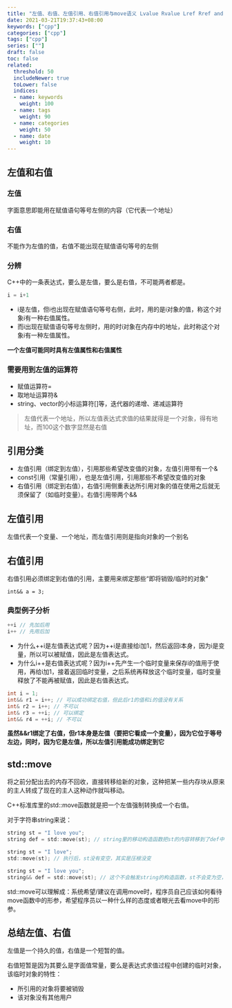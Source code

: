 ```yaml
---
title: "左值、右值、左值引用、右值引用与move语义 Lvalue Rvalue Lref Rref and Move"
date: 2021-03-21T19:37:43+08:00
keywords: ["cpp"]
categories: ["cpp"]
tags: ["cpp"]
series: [""]
draft: false
toc: false
related:
  threshold: 50
  includeNewer: true
  toLower: false
  indices:
  - name: keywords
    weight: 100
  - name: tags
    weight: 90
  - name: categories
    weight: 50
  - name: date
    weight: 10
---
```


## 左值和右值
### 左值
字面意思即能用在赋值语句等号左侧的内容（它代表一个地址）

### 右值
不能作为左值的值，右值不能出现在赋值语句等号的左侧

### 分辨
C++中的一条表达式，要么是左值，要么是右值，不可能两者都是。

```c
i = i+1
```
- i是左值，但i也出现在赋值语句等号右侧，此时，用的是i对象的值，称这个对象i有一种右值属性。
- 而i出现在赋值语句等号左侧时，用的时i对象在内存中的地址，此时称这个对象i有一种左值属性。

**一个左值可能同时具有左值属性和右值属性**

### 需要用到左值的运算符
- 赋值运算符=
- 取地址运算符&
- string、vector的小标运算符[]等，迭代器的递增、递减运算符

> 左值代表一个地址，所以左值表达式求值的结果就得是一个对象，得有地址，而100这个数字显然是右值


## 引用分类
- 左值引用（绑定到左值），引用那些希望改变值的对象，左值引用带有一个&
- const引用（常量引用），也是左值引用，引用那些不希望改变值的对象
- 右值引用（绑定到右值），右值引用侧重表达所引用对象的值在使用之后就无须保留了（如临时变量）。右值引用带两个&&

## 左值引用
左值代表一个变量、一个地址，而左值引用则是指向对象的一个别名

## 右值引用
右值引用必须绑定到右值的引用，主要用来绑定那些“即将销毁/临时的对象”
```
int&& a = 3;
```
### 典型例子分析
```c
++i // 先加后用
i++ // 先用后加
```
- 为什么++i是左值表达式呢？因为++i是直接给i加1，然后返回i本身，因为i是变量，所以可以被赋值，因此是左值表达式。
- 为什么i++是右值表达式呢？因为i++先产生一个临时变量来保存i的值用于使用，再给i加1，接着返回临时变量，之后系统再释放这个临时变量，临时变量释放了不能再被赋值，因此是右值表达式。

```c
int i = 1;
int&& r1 = i++; // 可以成功绑定右值，但此后r1的值和i的值没有关系
int& r2 = i++; // 不可以
int& r3 = ++i; // 可以绑定
int&& r4 = ++i; // 不可以
```
**虽然&&r1绑定了右值，但r1本身是左值（要把它看成一个变量），因为它位于等号左边，同时，因为它是左值，所以左值引用能成功绑定到它**



## std::move
将之前分配出去的内存不回收，直接转移给新的对象，这种把某一些内存块从原来的主人转成了现在的主人这种动作就叫移动。


C++标准库里的std::move函数就是把一个左值强制转换成一个右值。

对于字符串string来说：
```c
string st = "I love you";
string def = std::move(st); // string里的移动构造函数把st的内容转移到了def中去，这个转移并不是std::move干的

string st = "I love";
std::move(st); // 执行后，st没有变空，其实是压根没变

string st = "I love you";
string&& def = std::move(st); // 这个不会触发string的构造函数，st不会变为空，这行代码只是将st转成右值并绑定到def上
```

std::move可以理解成：系统希望/建议在调用move时，程序员自己应该如何看待move函数中的形参，希望程序员以一种什么样的态度或者眼光去看move中的形参。

## 总结左值、右值
左值是一个持久的值，右值是一个短暂的值。

右值短暂是因为其要么是字面值常量，要么是表达式求值过程中创建的临时对象，该临时对象的特性：
- 所引用的对象将要被销毁
- 该对象没有其他用户


